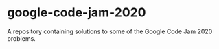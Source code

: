 # google-code-jam-2020

A repository containing solutions to some of the Google Code Jam 2020 problems.
